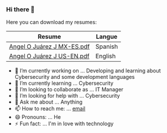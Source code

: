### Hi there 👋

Here you can download my resumes:

| Resume | Langue |
| ------ | ------ |
|[Angel O Juárez J MX-ES.pdf](https://github.com/angeloj5/angeloj5/blob/main/Resumes/Angel%20O%20Ju%C3%A1rez%20J%20MX-ES.pdf)|Spanish|
|[Angel O Juárez J US-EN.pdf](https://github.com/angeloj5/angeloj5/blob/main/Resumes/Angel%20O%20Ju%C3%A1rez%20J%20US-EN.pdf)|English|


- 🔭 I’m currently working on ... Developing and learning about Cybersecurity and some development languages
- 🌱 I’m currently learning ... Cybersecurity
- 👯 I’m looking to collaborate as ... IT Manager
- 🤔 I’m looking for help with ... Cybersecurity
- 💬 Ask me about ... Anything
- 📫 How to reach me: ... [email](angeloj5@hotmail.com)
- 😄 Pronouns: ... He
- ⚡ Fun fact: ... I'm in love with technology
